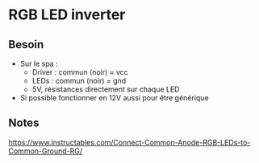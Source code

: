 # RGB LED inverter

## Besoin

- Sur le spa :
  - Driver : commun (noir) = vcc
  - LEDs : commun (noir) = gnd
  - 5V, résistances directement sur chaque LED
- Si possible fonctionner en 12V aussi pour être générique

## Notes

https://www.instructables.com/Connect-Common-Anode-RGB-LEDs-to-Common-Ground-RG/